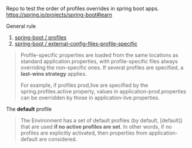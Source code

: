 Repo to test the order of profiles overrides in spring boot apps.
https://spring.io/projects/spring-boot#learn

General rule

1. [spring-boot / profiles](https://docs.spring.io/spring-boot/docs/current/reference/htmlsingle/#boot-features-profiles)
1. [spring-boot / external-config-files-profile-specific](https://docs.spring.io/spring-boot/docs/current/reference/htmlsingle/#boot-features-external-config-files-profile-specific)

> Profile-specific properties are loaded from the same locations as standard application.properties, with profile-specific files always overriding the non-specific ones. If several profiles are specified, a __last-wins strategy__ applies. 
> 
> For example, if profiles prod,live are specified by the spring.profiles.active property, values in application-prod.properties can be overridden by those in application-live.properties.

The __default__ profile

> The Environment has a set of default profiles (by default, [default]) that are used __if no active profiles are set__. In other words, if no profiles are explicitly activated, then properties from application-default are considered.